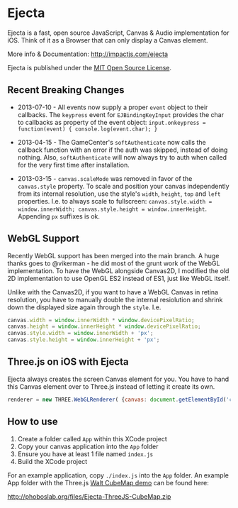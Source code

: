 # Ejecta

Ejecta is a fast, open source JavaScript, Canvas & Audio implementation for iOS. Think of it as a Browser that can only display a Canvas element.

More info & Documentation: http://impactjs.com/ejecta

Ejecta is published under the [MIT Open Source License](http://opensource.org/licenses/mit-license.php).


## Recent Breaking Changes


 - 2013-07-10 - All events now supply a proper `event` object to their callbacks. The `keypress` event for `EJBindingKeyInput` provides the char to callbacks as property of the event object: `input.onkeypress = function(event) { console.log(event.char); }`

 - 2013-04-15 - The GameCenter's `softAuthenticate` now calls the callback function with an error if the auth was skipped, instead of doing nothing. Also, `softAuthenticate` will now always try to auth when called for the very first time after installation.

 - 2013-03-15 - `canvas.scaleMode` was removed in favor of the `canvas.style` property. To scale and position your canvas independently from its internal resolution, use the style's `width`, `height`, `top` and `left` properties. I.e. to always scale to fullscreen: `canvas.style.width = window.innerWidth; canvas.style.height = window.innerHeight`. Appending `px` suffixes is ok.


## WebGL Support

Recently WebGL support has been merged into the main branch. A huge thanks goes to @vikerman - he did most of the grunt work of the WebGL implementation. To have the WebGL alongside Canvas2D, I modified the old 2D implementation to use OpenGL ES2 instead of ES1, just like WebGL itself. 

Unlike with the Canvas2D, if you want to have a WebGL Canvas in retina resolution, you have to manually double the internal resiolution and shrink down the displayed size again through the `style`. I.e.

```javascript
canvas.width = window.innerWidth * window.devicePixelRatio;
canvas.height = window.innerHeight * window.devicePixelRatio;
canvas.style.width = window.innerWidth + 'px';
canvas.style.height = window.innerHeight + 'px';
```


## Three.js on iOS with Ejecta 

Ejecta always creates the screen Canvas element for you. You have to hand this Canvas element over to Three.js instead of letting it create its own.

```javascript
renderer = new THREE.WebGLRenderer( {canvas: document.getElementById('canvas')} );
```


## How to use

1. Create a folder called `App` within this XCode project
2. Copy your canvas application into the `App` folder
3. Ensure you have at least 1 file named `index.js`
4. Build the XCode project

For an example application, copy `./index.js` into the `App` folder. An example App folder with the Three.js [Walt CubeMap demo](http://mrdoob.github.com/three.js/examples/webgl_materials_cubemap.html) can be found here:

http://phoboslab.org/files/Ejecta-ThreeJS-CubeMap.zip
